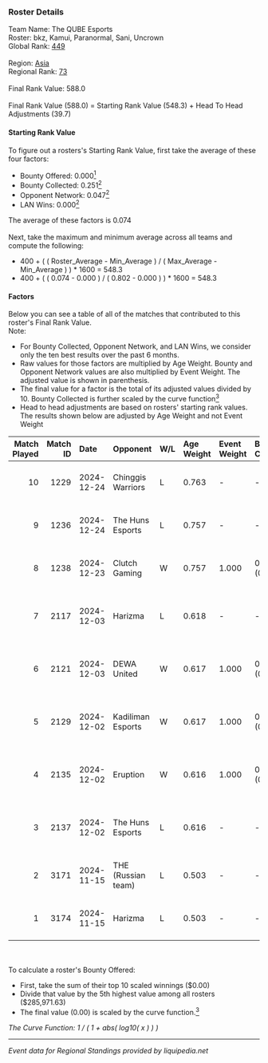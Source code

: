 ### Roster Details<br />
Team Name: The QUBE Esports<br />
Roster: bkz, Kamui, Paranormal, Sani, Uncrown<br />
Global Rank: [449](../../standings_global_2025_02_28.md)<br />
<br />
Region: [Asia]( ../../standings_asia_2025_02_28.md)<br />
Regional Rank: [73]( ../../standings_asia_2025_02_28.md)<br />
<br />
Final Rank Value:  588.0<br />
<br />
Final Rank Value (588.0) = Starting Rank Value (548.3) + Head To Head Adjustments (39.7)<br />

#### Starting Rank Value<br />
To figure out a rosters's Starting Rank Value, first take the average of these four factors:<br />
- Bounty Offered: 0.000[<sup>1</sup>](#table2)
- Bounty Collected: 0.251[<sup>2</sup>](#table1)
- Opponent Network: 0.047[<sup>2</sup>](#table1)
- LAN Wins: 0.000[<sup>2</sup>](#table1)

The average of these factors is 0.074<br />
<br />
Next, take the maximum and minimum average across all teams and compute the following:<br />
- 400 + ( ( Roster_Average - Min_Average ) / ( Max_Average - Min_Average ) ) * 1600 = 548.3
- 400 + ( ( 0.074 - 0.000 ) / ( 0.802 - 0.000 ) ) * 1600 = 548.3


#### Factors<br />
Below you can see a table of all of the matches that contributed to this roster's Final Rank Value.<br />
Note:<br />

- For Bounty Collected, Opponent Network, and LAN Wins, we consider only the ten best results over the past 6 months.
- Raw values for those factors are multiplied by Age Weight. Bounty and Opponent Network values are also multiplied by Event Weight. The adjusted value is shown in parenthesis.
- The final value for a factor is the total of its adjusted values divided by 10. Bounty Collected is further scaled by the curve function[<sup>3</sup>](#curveFunction)
- Head to head adjustments are based on rosters' starting rank values. The results shown below are adjusted by Age Weight and not Event Weight
<span id="table1"></span><br />


| Match Played | Match ID | Date       | Opponent           | W/L | Age Weight | Event Weight | Bounty Collected | Opponent Network | LAN Wins  | H2H Adj. | Roster                                     |
| -: | -: | :- | :- | :- | :- | :- | :- | :- | :- | -: | :- |
|           10 |     1229 | 2024-12-24 | Chinggis Warriors  | L   | 0.763      | -            | -                | -                | -         |    -1.13 | bkz, Kamui, Paranormal, Sani, Uncrown      |
|            9 |     1236 | 2024-12-24 | The Huns Esports   | L   | 0.757      | -            | -                | -                | -         |    -1.05 | bkz, Kamui, Paranormal, Sani, Uncrown      |
|            8 |     1238 | 2024-12-23 | Clutch Gaming      | W   | 0.757      | 1.000        | 0.000 (0.000)    | 0.060 (0.045)    | 0 (0.000) |    12.31 | bkz, Kamui, Paranormal, Sani, Uncrown      |
|            7 |     2117 | 2024-12-03 | Harizma            | L   | 0.618      | -            | -                | -                | -         |    -2.22 | bkz, crystalised, Kamui, Paranormal, ZeDGe |
|            6 |     2121 | 2024-12-03 | DEWA United        | W   | 0.617      | 1.000        | 0.000 (0.000)    | 0.174 (0.107)    | 0 (0.000) |    12.04 | bkz, crystalised, Kamui, Paranormal, ZeDGe |
|            5 |     2129 | 2024-12-02 | Kadiliman Esports  | W   | 0.617      | 1.000        | 0.000 (0.000)    | 0.031 (0.019)    | 0 (0.000) |     5.60 | bkz, crystalised, Kamui, Paranormal, ZeDGe |
|            4 |     2135 | 2024-12-02 | Eruption           | W   | 0.616      | 1.000        | 0.017 (0.010)    | 0.480 (0.296)    | 0 (0.000) |    18.18 | bkz, crystalised, Kamui, Paranormal, ZeDGe |
|            3 |     2137 | 2024-12-02 | The Huns Esports   | L   | 0.616      | -            | -                | -                | -         |    -0.57 | bkz, crystalised, Kamui, Paranormal, ZeDGe |
|            2 |     3171 | 2024-11-15 | THE (Russian team) | L   | 0.503      | -            | -                | -                | -         |    -1.84 | bkz, Kamui, m4mc, Paranormal, ZeDGe        |
|            1 |     3174 | 2024-11-15 | Harizma            | L   | 0.503      | -            | -                | -                | -         |    -1.64 | bkz, Kamui, m4mc, Paranormal, ZeDGe        |

<br />
<span id="table2"></span><br />
To calculate a roster's Bounty Offered:<br />

- First, take the sum of their top 10 scaled winnings ($0.00)
- Divide that value by the 5th highest value among all rosters ($285,971.63)
- The final value (0.00) is scaled by the curve function.[<sup>3</sup>](#curveFunction)

<span id="curveFunction"></span>_The Curve Function: 1 / ( 1 + abs( log10( x ) ) )_<br />

---
_Event data for Regional Standings provided by liquipedia.net_<br />
